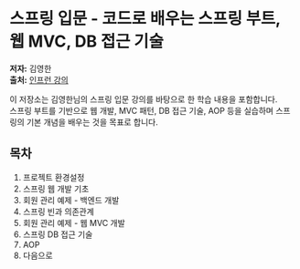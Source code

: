 # 스프링 입문 - 코드로 배우는 스프링 부트, 웹 MVC, DB 접근 기술

**저자:** 김영한  
**출처:** [인프런 강의](https://www.inflearn.com)

이 저장소는 김영한님의 스프링 입문 강의를 바탕으로 한 학습 내용을 포함합니다.  
스프링 부트를 기반으로 웹 개발, MVC 패턴, DB 접근 기술, AOP 등을 실습하며 스프링의 기본 개념을 배우는 것을 목표로 합니다.

## 목차
1. 프로젝트 환경설정  
2. 스프링 웹 개발 기초  
3. 회원 관리 예제 - 백엔드 개발  
4. 스프링 빈과 의존관계  
5. 회원 관리 예제 - 웹 MVC 개발  
6. 스프링 DB 접근 기술  
7. AOP  
8. 다음으로
